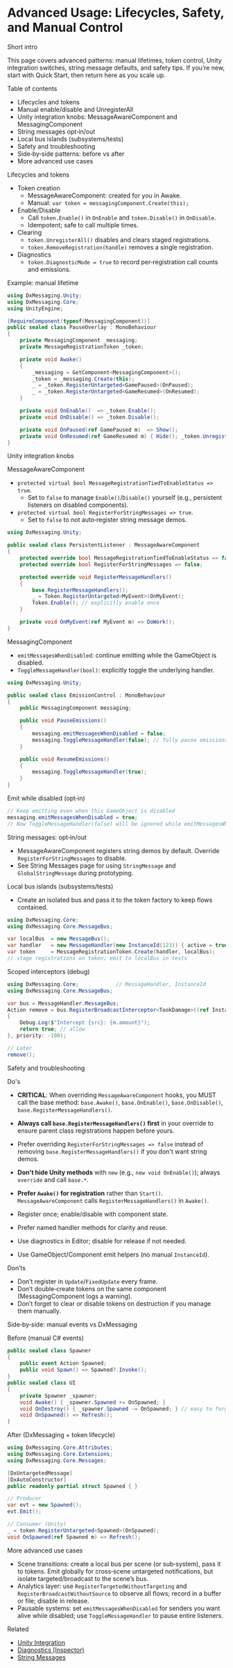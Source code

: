 # Advanced Usage: Lifecycles, Safety, and Manual Control

Short intro

This page covers advanced patterns: manual lifetimes, token control, Unity integration switches, string message defaults, and safety tips. If you’re new, start with Quick Start, then return here as you scale up.

Table of contents

- Lifecycles and tokens
- Manual enable/disable and UnregisterAll
- Unity integration knobs: MessageAwareComponent and MessagingComponent
- String messages opt‑in/out
- Local bus islands (subsystems/tests)
- Safety and troubleshooting
- Side‑by‑side patterns: before vs after
 - More advanced use cases

Lifecycles and tokens

- Token creation
  - MessageAwareComponent: created for you in Awake.
  - Manual: `var token = messagingComponent.Create(this);`
- Enable/Disable
  - Call `token.Enable()` in `OnEnable` and `token.Disable()` in `OnDisable`.
  - Idempotent; safe to call multiple times.
- Clearing
  - `token.UnregisterAll()` disables and clears staged registrations.
  - `token.RemoveRegistration(handle)` removes a single registration.
- Diagnostics
  - `token.DiagnosticMode = true` to record per‑registration call counts and emissions.

Example: manual lifetime

```csharp
using DxMessaging.Unity;
using DxMessaging.Core;
using UnityEngine;

[RequireComponent(typeof(MessagingComponent))]
public sealed class PauseOverlay : MonoBehaviour
{
    private MessagingComponent _messaging;
    private MessageRegistrationToken _token;

    private void Awake()
    {
        _messaging = GetComponent<MessagingComponent>();
        _token = _messaging.Create(this);
        _ = _token.RegisterUntargeted<GamePaused>(OnPaused);
        _ = _token.RegisterUntargeted<GameResumed>(OnResumed);
    }

    private void OnEnable()  => _token.Enable();
    private void OnDisable() => _token.Disable();

    private void OnPaused(ref GamePaused m)  => Show();
    private void OnResumed(ref GameResumed m) { Hide(); _token.UnregisterAll(); }
}
```

Unity integration knobs

MessageAwareComponent

- `protected virtual bool MessageRegistrationTiedToEnableStatus => true`.
  - Set to `false` to manage `Enable()`/`Disable()` yourself (e.g., persistent listeners on disabled components).
- `protected virtual bool RegisterForStringMessages => true`.
  - Set to `false` to not auto‑register string message demos.

```csharp
using DxMessaging.Unity;

public sealed class PersistentListener : MessageAwareComponent
{
    protected override bool MessageRegistrationTiedToEnableStatus => false; // stays enabled when component disables
    protected override bool RegisterForStringMessages => false;             // opt out of string demos

    protected override void RegisterMessageHandlers()
    {
        base.RegisterMessageHandlers();
        _ = Token.RegisterUntargeted<MyEvent>(OnMyEvent);
        Token.Enable(); // explicitly enable once
    }

    private void OnMyEvent(ref MyEvent m) => DoWork();
}
```

MessagingComponent

- `emitMessagesWhenDisabled`: continue emitting while the GameObject is disabled.
- `ToggleMessageHandler(bool)`: explicitly toggle the underlying handler.

```csharp
using DxMessaging.Unity;

public sealed class EmissionControl : MonoBehaviour
{
    public MessagingComponent messaging;

    public void PauseEmissions()
    {
        messaging.emitMessagesWhenDisabled = false;
        messaging.ToggleMessageHandler(false); // fully pause emissions
    }

    public void ResumeEmissions()
    {
        messaging.ToggleMessageHandler(true);
    }
}
```

Emit while disabled (opt‑in)

```csharp
// Keep emitting even when this GameObject is disabled
messaging.emitMessagesWhenDisabled = true;
// Now ToggleMessageHandler(false) will be ignored while emitMessagesWhenDisabled is true
```

String messages: opt‑in/out

- MessageAwareComponent registers string demos by default. Override `RegisterForStringMessages` to disable.
- See String Messages page for using `StringMessage` and `GlobalStringMessage` during prototyping.

Local bus islands (subsystems/tests)

- Create an isolated bus and pass it to the token factory to keep flows contained.

```csharp
using DxMessaging.Core;
using DxMessaging.Core.MessageBus;

var localBus  = new MessageBus();
var handler   = new MessageHandler(new InstanceId(123)) { active = true };
var token     = MessageRegistrationToken.Create(handler, localBus);
// stage registrations on token; emit to localBus in tests
```

Scoped interceptors (debug)

```csharp
using DxMessaging.Core;            // MessageHandler, InstanceId
using DxMessaging.Core.MessageBus;

var bus = MessageHandler.MessageBus;
Action remove = bus.RegisterBroadcastInterceptor<TookDamage>((ref InstanceId src, ref TookDamage m) =>
{
    Debug.Log($"Intercept {src}: {m.amount}");
    return true; // allow
}, priority: -100);

// Later
remove();
```

Safety and troubleshooting

Do's

- **CRITICAL**: When overriding `MessageAwareComponent` hooks, you MUST call the base method: `base.Awake()`, `base.OnEnable()`, `base.OnDisable()`, `base.RegisterMessageHandlers()`.
- **Always call `base.RegisterMessageHandlers()` first** in your override to ensure parent class registrations happen before yours.
- Prefer overriding `RegisterForStringMessages => false` instead of removing `base.RegisterMessageHandlers()` if you don't want string demos.
- **Don't hide Unity methods** with `new` (e.g., `new void OnEnable()`); always `override` and call `base.*`.

- **Prefer `Awake()` for registration** rather than `Start()`. `MessageAwareComponent` calls `RegisterMessageHandlers()` in `Awake()`.
- Register once; enable/disable with component state.
- Prefer named handler methods for clarity and reuse.
- Use diagnostics in Editor; disable for release if not needed.
- Use GameObject/Component emit helpers (no manual `InstanceId`).

Don’ts

- Don’t register in `Update`/`FixedUpdate` every frame.
- Don’t double‑create tokens on the same component (MessagingComponent logs a warning).
- Don’t forget to clear or disable tokens on destruction if you manage them manually.

Side‑by‑side: manual events vs DxMessaging

Before (manual C# events)

```csharp
public sealed class Spawner
{
    public event Action Spawned;
    public void Spawn() => Spawned?.Invoke();
}
public sealed class UI
{
    private Spawner _spawner;
    void Awake() { _spawner.Spawned += OnSpawned; }
    void OnDestroy() { _spawner.Spawned -= OnSpawned; } // easy to forget
    void OnSpawned() => Refresh();
}
```

After (DxMessaging + token lifecycle)

```csharp
using DxMessaging.Core.Attributes;
using DxMessaging.Core.Extensions;
using DxMessaging.Core.Messages;

[DxUntargetedMessage]
[DxAutoConstructor]
public readonly partial struct Spawned { }

// Producer
var evt = new Spawned();
evt.Emit();

// Consumer (Unity)
_ = token.RegisterUntargeted<Spawned>(OnSpawned);
void OnSpawned(ref Spawned m) => Refresh();
```

More advanced use cases

- Scene transitions: create a local bus per scene (or sub‑system), pass it to tokens. Emit globally for cross‑scene untargeted notifications, but isolate targeted/broadcast to the scene’s bus.
- Analytics layer: use `RegisterTargetedWithoutTargeting` and `RegisterBroadcastWithoutSource` to observe all flows; record in a buffer or file; disable in release.
- Pausable systems: set `emitMessagesWhenDisabled` for senders you want alive while disabled; use `ToggleMessageHandler` to pause entire listeners.

Related

- [Unity Integration](Docs/UnityIntegration.md)
- [Diagnostics (Inspector)](Docs/Diagnostics.md)
- [String Messages](Docs/StringMessages.md)

